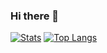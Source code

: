 ### Hi there 👋

<!--
**blackcatrecycler/blackcatrecycler** is a ✨ _special_ ✨ repository because its `README.md` (this file) appears on your GitHub profile.

Here are some ideas to get you started:

- 🔭 I’m currently working on ...
- 🌱 I’m currently learning ...
- 👯 I’m looking to collaborate on ...
- 🤔 I’m looking for help with ...
- 💬 Ask me about ...
- 📫 How to reach me: ...
- 😄 Pronouns: ...
- ⚡ Fun fact: ...
-->


[![Stats](https://github-readme-stats.vercel.app/api?username=blackcatrecycler&show_icons=true&count_private=true&theme=great-gatsby)](https://github.com/blackcatrecycler)
[![Top Langs](https://github-readme-stats.vercel.app/api/top-langs/?username=blackcatrecycler&layout=compact&theme=great-gatsby)](https://github.com/blackcatrecycler)
